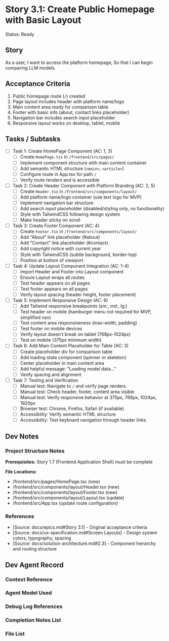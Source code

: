 # Story 3.1: Create Public Homepage with Basic Layout

Status: Ready

## Story

As a user,
I want to access the platform homepage,
So that I can begin comparing LLM models.

## Acceptance Criteria

1. Public homepage route (`/`) created
2. Page layout includes header with platform name/logo
3. Main content area ready for comparison table
4. Footer with basic info (about, contact links placeholder)
5. Navigation bar includes search input placeholder
6. Responsive layout works on desktop, tablet, mobile

## Tasks / Subtasks

- [ ] Task 1: Create HomePage Component (AC: 1, 3)
  - [ ] Create `HomePage.tsx` in `/frontend/src/pages/`
  - [ ] Implement component structure with main content container
  - [ ] Add semantic HTML structure (`<main>`, `<article>`)
  - [ ] Configure route in App.tsx for path `/`
  - [ ] Verify route renders and is accessible

- [ ] Task 2: Create Header Component with Platform Branding (AC: 2, 5)
  - [ ] Create `Header.tsx` in `/frontend/src/components/layout/`
  - [ ] Add platform name/logo container (use text logo for MVP)
  - [ ] Implement navigation bar structure
  - [ ] Add search input placeholder (disabled/styling only, no functionality)
  - [ ] Style with TailwindCSS following design system
  - [ ] Make header sticky on scroll

- [ ] Task 3: Create Footer Component (AC: 4)
  - [ ] Create `Footer.tsx` in `/frontend/src/components/layout/`
  - [ ] Add "About" link placeholder (#about)
  - [ ] Add "Contact" link placeholder (#contact)
  - [ ] Add copyright notice with current year
  - [ ] Style with TailwindCSS (subtle background, border-top)
  - [ ] Position at bottom of viewport

- [ ] Task 4: Update Layout Component Integration (AC: 1-4)
  - [ ] Import Header and Footer into Layout component
  - [ ] Ensure Layout wraps all routes
  - [ ] Test header appears on all pages
  - [ ] Test footer appears on all pages
  - [ ] Verify layout spacing (header height, footer placement)

- [ ] Task 5: Implement Responsive Design (AC: 6)
  - [ ] Add Tailwind responsive breakpoints (sm:, md:, lg:)
  - [ ] Test header on mobile (hamburger menu not required for MVP, simplified nav)
  - [ ] Test content area responsiveness (max-width, padding)
  - [ ] Test footer on mobile devices
  - [ ] Verify layout doesn't break on tablet (768px-1024px)
  - [ ] Test on mobile (375px minimum width)

- [ ] Task 6: Add Main Content Placeholder for Table (AC: 3)
  - [ ] Create placeholder div for comparison table
  - [ ] Add loading state component (spinner or skeleton)
  - [ ] Center placeholder in main content area
  - [ ] Add helpful message: "Loading model data..."
  - [ ] Verify spacing and alignment

- [ ] Task 7: Testing and Verification
  - [ ] Manual test: Navigate to `/` and verify page renders
  - [ ] Manual test: Check header, footer, content area visible
  - [ ] Manual test: Verify responsive behavior at 375px, 768px, 1024px, 1920px
  - [ ] Browser test: Chrome, Firefox, Safari (if available)
  - [ ] Accessibility: Verify semantic HTML structure
  - [ ] Accessibility: Test keyboard navigation through header links

## Dev Notes

### Project Structure Notes

**Prerequisites:** Story 1.7 (Frontend Application Shell) must be complete

**File Locations:**
- /frontend/src/pages/HomePage.tsx (new)
- /frontend/src/components/layout/Header.tsx (new)
- /frontend/src/components/layout/Footer.tsx (new)
- /frontend/src/components/layout/Layout.tsx (update)
- /frontend/src/App.tsx (update route configuration)

### References

- [Source: docs/epics.md#Story 3.1] - Original acceptance criteria
- [Source: docs/ux-specification.md#Screen Layouts] - Design system colors, typography, spacing
- [Source: docs/solution-architecture.md#2.3] - Component hierarchy and routing structure

## Dev Agent Record

### Context Reference

<!-- Path(s) to story context XML will be added here by context workflow -->

### Agent Model Used

### Debug Log References

### Completion Notes List

### File List
